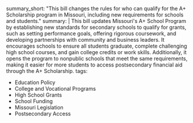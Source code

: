 summary_short: "This bill changes the rules for who can qualify for the A+ Scholarship program in Missouri, including new requirements for schools and students."
summary: |
  This bill updates Missouri's A+ School Program by establishing new standards for secondary schools to qualify for grants, such as setting performance goals, offering rigorous coursework, and developing partnerships with community and business leaders. It encourages schools to ensure all students graduate, complete challenging high school courses, and gain college credits or work skills. Additionally, it opens the program to nonpublic schools that meet the same requirements, making it easier for more students to access postsecondary financial aid through the A+ Scholarship.
tags:
  - Education Policy
  - College and Vocational Programs
  - High School Grants
  - School Funding
  - Missouri Legislation
  - Postsecondary Access
